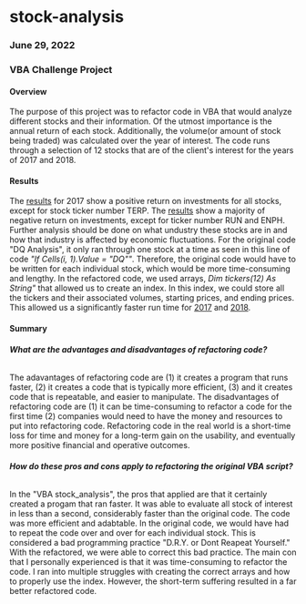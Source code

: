 # stock-analysis
### June 29, 2022
### VBA Challenge Project

#### **Overview**
The purpose of this project was to refactor code  in VBA that would analyze different stocks and their information. Of the utmost importance is the annual return of each stock. Additionally, the volume(or amount of  stock being traded) was calculated over the year of interest. The code runs through a selection of 12 stocks that are of the client's interest for the years of 2017 and 2018.


#### **Results**
The [results](https://github.com/encollin94/stock-analysis/blob/main/VBAChallenge_2017_returns.png) for 2017 show a positive return on investments for all stocks, except for stock ticker number TERP. The [results](https://github.com/encollin94/stock-analysis/blob/main/VBAChallenge_2018_returns.png) show a majority of negative return on investments, except for ticker number RUN and ENPH. Further analysis should be done on what undustry these stocks are in and how that industry is affected by economic fluctuations. For the original code "DQ Analysis", it only ran through one stock at a time as seen in this line of code  *"If Cells(i, 1).Value = "DQ""*. Therefore, the original code would have to be written for each individual stock, which would be more time-consuming and lengthy. In the refactored code, we used arrays, *Dim tickers(12) As String"* that allowed us to create an index. In this index, we could store all the tickers and their associated volumes, starting prices, and ending prices. This allowed us  a significantly faster run time for [2017](https://github.com/encollin94/stock-analysis/blob/main/VBA_Challenge_2017.png) and [2018](https://github.com/encollin94/stock-analysis/blob/main/VBA_Challenge_2018.png). 

#### **Summary**
###### **What are the advantages and disadvantages of refactoring code?**
The adavantages of refactoring code are (1) it creates a program that runs faster, (2) it creates a code that is typically more efficient, (3) and it creates code that is repeatable, and easier to manipulate. The disadvantages of refactoring code are (1) it can be time-consuming to refactor a code for the first time (2) companies would need to have the money and resources to put into refactoring code.  Refactoring code in the real world is a short-time loss for time and money for a long-term gain on the usability, and eventually more positive financial and operative outcomes.
###### **How do these pros and cons apply to refactoring the original VBA script?**
In the "VBA stock_analysis", the pros that applied are that it certainly created a progam that ran faster. It was able to evaluate all stock of interest in less than a second, considerably faster than the original code. The code was more efficient and adabtable. In the original code, we would have had to repeat the code over and over for each individual stock.  This is considered a bad programming practice "D.R.Y. or Dont Reapeat Yourself." With the refactored, we were able to correct this bad practice.  The main con that I personally experienced is that it was time-consuming to refactor the code. I ran into multiple struggles with creating the correct arrays and how to properly use the index. However, the short-term suffering  resulted in a far better refactored code. 
